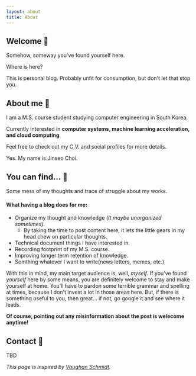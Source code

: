```yaml
---
layout: about
title: About
---
```


## Welcome :bow:

Somehow, someway you've found yourself here. 

Where is here?

This is personal blog. Probably unfit for consumption, but don't let that stop you.

## About me :eyes:
I am a M.S. course student studying computer engineering in South Korea.

Currently interested in **computer systems, machine learning acceleration, and cloud computing**.

Feel free to check out my C.V. and social profiles for more details.

Yes. My name is Jinseo Choi.

## You can find... :mag_right:


Some mess of my thoughts and trace of struggle about my works.

#### What having a blog does for me: 
* Organize my thought and knowledge (_It maybe unorganized sometimes_).
   * By taking the time to post content here, it lets the little gears in my head chew on particular thoughts.
* Technical document things I have interested in.
* Recording footprint of my M.S. course.
* Improving longer term retention of knowledge.
* Somthing whatever I want to write(news letters, memes, etc.)

With this in mind, my main target audience is, well, _myself_.  If you've found _yourself_ here by some means, you are
definitely welcome to stay and make yourself at home. You'll have to pardon some terrible grammar and spelling at times, 
because I don't invest a lot in those areas here. But, if there is something useful to you, then great... if not, go
google it and see where it leads.

**Of course, pointing out any misinformation about the post is welecome anytime!**

## Contact :satellite:

TBD


_This page is inspired by [Vaughan Schmidt](https://github.com/vschmidt94)._